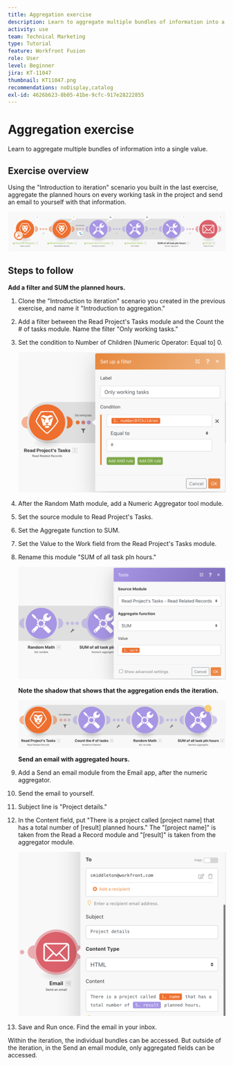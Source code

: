 ```yaml
---
title: Aggregation exercise
description: Learn to aggregate multiple bundles of information into a single value.
activity: use
team: Technical Marketing
type: Tutorial
feature: Workfront Fusion
role: User
level: Beginner
jira: KT-11047
thumbnail: KT11047.png
recommendations: noDisplay,catalog
exl-id: 4626b623-8b05-41be-9cfc-917e28222855
---
```

# Aggregation exercise

Learn to aggregate multiple bundles of information into a single value.

## Exercise overview

Using the "Introduction to iteration" scenario you built in the last exercise, aggregate the planned hours on every working task in the project and send an email to yourself with that information.

   ![Aggregation Image 1](../12-exercises/assets/aggregation-walkthrough-1.png)

## Steps to follow

   **Add a filter and SUM the planned hours.**

1. Clone the "Introduction to iteration" scenario you created in the previous exercise, and name it "Introduction to aggregation."
1. Add a filter between the Read Project's Tasks module and the Count the # of tasks module. Name the filter "Only working tasks."
1. Set the condition to Number of Children [Numeric Operator: Equal to] 0.

   ![Aggregation Image 2](../12-exercises/assets/aggregation-walkthrough-2.png)

1. After the Random Math module, add a Numeric Aggregator tool module.
1. Set the source module to Read Project's Tasks.
1. Set the Aggregate function to SUM.
1. Set the Value to the Work field from the Read Project's Tasks module.
1. Rename this module "SUM of all task pln hours."

   ![Aggregation Image 3](../12-exercises/assets/aggregation-walkthrough-3.png)

    **Note the shadow that shows that the aggregation ends the iteration.**

   ![Aggregation Image 4](../12-exercises/assets/aggregation-walkthrough-4.png)

    **Send an email with aggregated hours.**

1. Add a Send an email module from the Email app, after the numeric aggregator.
1. Send the email to yourself.
1. Subject line is "Project details."
1. In the Content field, put "There is a project called [project name] that has a total number of [result] planned hours." The "[project name]" is taken from the Read a Record module and "[result]" is taken from the aggregator module.

   ![Aggregation Image 5](../12-exercises/assets/aggregation-walkthrough-5.png)

1. Save and Run once. Find the email in your inbox.

Within the iteration, the individual bundles can be accessed. But outside of the iteration, in the Send an email module, only aggregated fields can be accessed.
